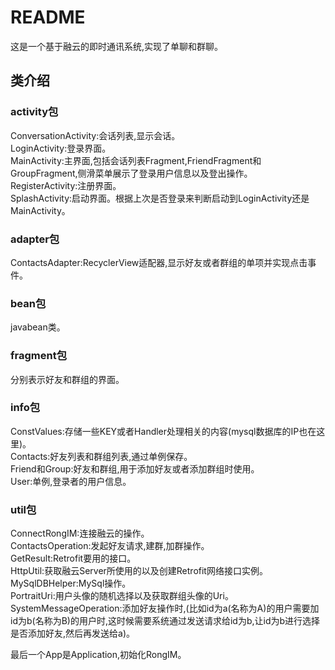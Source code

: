# README
这是一个基于融云的即时通讯系统,实现了单聊和群聊。  
## 类介绍
### activity包
ConversationActivity:会话列表,显示会话。  
LoginActivity:登录界面。  
MainActivity:主界面,包括会话列表Fragment,FriendFragment和GroupFragment,侧滑菜单展示了登录用户信息以及登出操作。  
RegisterActivity:注册界面。  
SplashActivity:启动界面。根据上次是否登录来判断启动到LoginActivity还是MainActivity。  
### adapter包
ContactsAdapter:RecyclerView适配器,显示好友或者群组的单项并实现点击事件。  
### bean包
javabean类。  
### fragment包
分别表示好友和群组的界面。  
### info包
ConstValues:存储一些KEY或者Handler处理相关的内容(mysql数据库的IP也在这里)。  
Contacts:好友列表和群组列表,通过单例保存。  
Friend和Group:好友和群组,用于添加好友或者添加群组时使用。  
User:单例,登录者的用户信息。  
### util包
ConnectRongIM:连接融云的操作。  
ContactsOperation:发起好友请求,建群,加群操作。  
GetResult:Retrofit要用的接口。  
HttpUtil:获取融云Server所使用的以及创建Retrofit网络接口实例。  
MySqlDBHelper:MySql操作。  
PortraitUri:用户头像的随机选择以及获取群组头像的Uri。  
SystemMessageOperation:添加好友操作时,(比如id为a(名称为A)的用户需要加id为b(名称为B)的用户时,这时候需要系统通过发送请求给id为b,让id为b进行选择是否添加好友,然后再发送给a)。  

最后一个App是Application,初始化RongIM。


